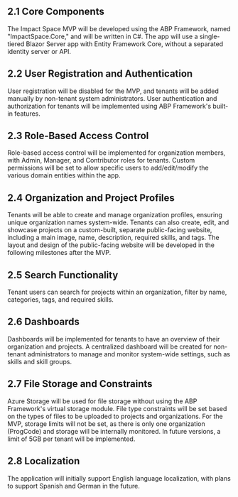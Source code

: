 ## 2.1 Core Components

The Impact Space MVP will be developed using the ABP Framework, named "ImpactSpace.Core," and will be written in C#. The app will use a single-tiered Blazor Server app with Entity Framework Core, without a separated identity server or API.

## 2.2 User Registration and Authentication

User registration will be disabled for the MVP, and tenants will be added manually by non-tenant system administrators. User authentication and authorization for tenants will be implemented using ABP Framework's built-in features.

## 2.3 Role-Based Access Control

Role-based access control will be implemented for organization members, with Admin, Manager, and Contributor roles for tenants. Custom permissions will be set to allow specific users to add/edit/modify the various domain entities within the app.

## 2.4 Organization and Project Profiles 

Tenants will be able to create and manage organization profiles, ensuring unique organization names system-wide. Tenants can also create, edit, and showcase projects on a custom-built, separate public-facing website, including a main image, name, description, required skills, and tags. The layout and design of the public-facing website will be developed in the following milestones after the MVP.

## 2.5 Search Functionality 
Tenant users can search for projects within an organization, filter by name, categories, tags, and required skills.  

## 2.6 Dashboards

Dashboards will be implemented for tenants to have an overview of their organization and projects. A centralized dashboard will be created for non-tenant administrators to manage and monitor system-wide settings, such as skills and skill groups.

## 2.7 File Storage and Constraints 

Azure Storage will be used for file storage without using the ABP Framework's virtual storage module. File type constraints will be set based on the types of files to be uploaded to projects and organizations. For the MVP, storage limits will not be set, as there is only one organization (ProgCode) and storage will be internally monitored. In future versions, a limit of 5GB per tenant will be implemented.

## 2.8 Localization 

The application will initially support English language localization, with plans to support Spanish and German in the future.